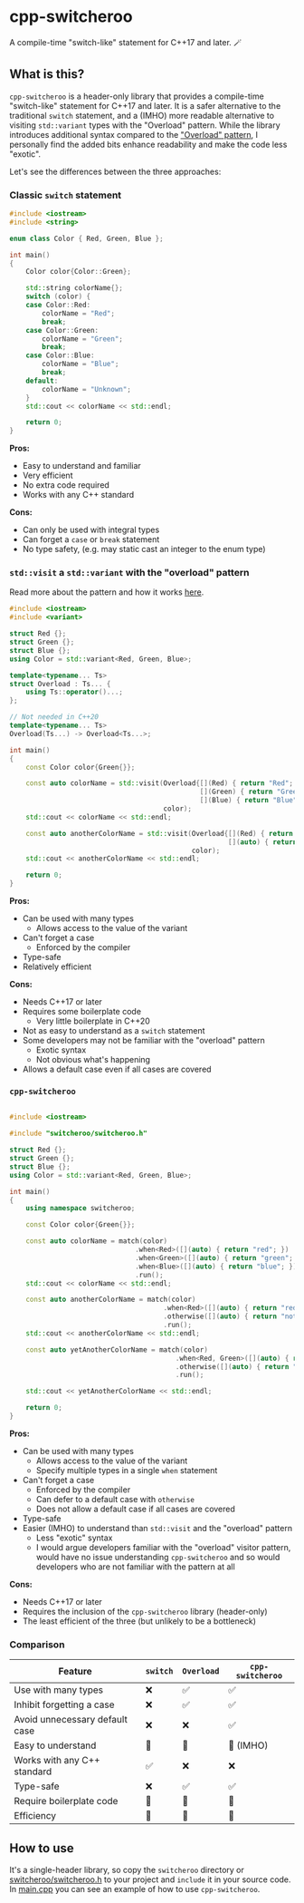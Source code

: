 # cpp-switcheroo

A compile-time "switch-like" statement for C++17 and later. 🪄

## What is this?

`cpp-switcheroo` is a header-only library that provides a compile-time "switch-like" statement for C++17 and later.
It is a safer alternative to the traditional `switch` statement, and a (IMHO) more readable alternative to
visiting `std::variant` types with the "Overload" pattern.
While the library introduces additional syntax compared to
the ["Overload" pattern](#stdvisit-a-stdvariant-with-the-overload-pattern),
I personally find the added bits enhance readability and make the code less "exotic".

Let's see the differences between the three approaches:

### Classic `switch` statement

```cpp
#include <iostream>
#include <string>

enum class Color { Red, Green, Blue };

int main()
{
    Color color{Color::Green};

    std::string colorName{};
    switch (color) {
    case Color::Red:
        colorName = "Red";
        break;
    case Color::Green:
        colorName = "Green";
        break;
    case Color::Blue:
        colorName = "Blue";
        break;
    default:
        colorName = "Unknown";
    }
    std::cout << colorName << std::endl;

    return 0;
}
```

**Pros:**

- Easy to understand and familiar
- Very efficient
- No extra code required
- Works with any C++ standard

**Cons:**

- Can only be used with integral types
- Can forget a `case` or `break` statement
- No type safety, (e.g. may static cast an integer to the enum type)

### `std::visit` a `std::variant` with the "overload" pattern

Read more about the pattern and how it
works [here](https://www.modernescpp.com/index.php/visiting-a-std-variant-with-the-overload-pattern/).

```cpp
#include <iostream>
#include <variant>

struct Red {};
struct Green {};
struct Blue {};
using Color = std::variant<Red, Green, Blue>;

template<typename... Ts>
struct Overload : Ts... {
    using Ts::operator()...;
};

// Not needed in C++20
template<typename... Ts>
Overload(Ts...) -> Overload<Ts...>;

int main()
{
    const Color color{Green{}};

    const auto colorName = std::visit(Overload{[](Red) { return "Red"; },
                                               [](Green) { return "Green"; },
                                               [](Blue) { return "Blue"; }},
                                      color);
    std::cout << colorName << std::endl;

    const auto anotherColorName = std::visit(Overload{[](Red) { return "Red"; },
                                                      [](auto) { return "not red"; }},
                                             color);
    std::cout << anotherColorName << std::endl;

    return 0;
}
```

**Pros:**

- Can be used with many types
    - Allows access to the value of the variant
- Can't forget a case
    - Enforced by the compiler
- Type-safe
- Relatively efficient

**Cons:**

- Needs C++17 or later
- Requires some boilerplate code
    - Very little boilerplate in C++20
- Not as easy to understand as a `switch` statement
- Some developers may not be familiar with the "overload" pattern
    - Exotic syntax
    - Not obvious what's happening
- Allows a default case even if all cases are covered

### `cpp-switcheroo`

```cpp

#include <iostream>

#include "switcheroo/switcheroo.h"

struct Red {};
struct Green {};
struct Blue {};
using Color = std::variant<Red, Green, Blue>;

int main()
{
    using namespace switcheroo;

    const Color color{Green{}};

    const auto colorName = match(color)
                               .when<Red>([](auto) { return "red"; })
                               .when<Green>([](auto) { return "green"; })
                               .when<Blue>([](auto) { return "blue"; })
                               .run();
    std::cout << colorName << std::endl;

    const auto anotherColorName = match(color)
                                      .when<Red>([](auto) { return "red"; })
                                      .otherwise([](auto) { return "not red"; })
                                      .run();
    std::cout << anotherColorName << std::endl;

    const auto yetAnotherColorName = match(color)
                                         .when<Red, Green>([](auto) { return "red or green"; })
                                         .otherwise([](auto) { return "blue"; })
                                         .run();

    std::cout << yetAnotherColorName << std::endl;

    return 0;
}
```

**Pros:**

- Can be used with many types
    - Allows access to the value of the variant
    - Specify multiple types in a single `when` statement
- Can't forget a case
    - Enforced by the compiler
    - Can defer to a default case with `otherwise`
    - Does not allow a default case if all cases are covered
- Type-safe
- Easier (IMHO) to understand than `std::visit` and the "overload" pattern
  - Less "exotic" syntax
  - I would argue developers familiar with the "overload" visitor pattern,
    would have no issue understanding `cpp-switcheroo` and so would developers who are not familiar with the pattern
    at all

**Cons:**

- Needs C++17 or later
- Requires the inclusion of the `cpp-switcheroo` library (header-only)
- The least efficient of the three (but unlikely to be a bottleneck)

### Comparison

| Feature                        | `switch` | `Overload` | `cpp-switcheroo` |
| ------------------------------ | -------- | ---------- | ---------------- |
| Use with many types            | ❌        | ✅          | ✅                |
| Inhibit forgetting a case      | ❌        | ✅          | ✅                |
| Avoid unnecessary default case | ❌        | ❌          | ✅                |
| Easy to understand             | 🥇        | 🥉          | 🥈 (IMHO)         |
| Works with any C++ standard    | ✅        | ❌          | ❌                |
| Type-safe                      | ❌        | ✅          | ✅                |
| Require boilerplate code       | 🥇        | 🥈          | 🥉                |
| Efficiency                     | 🥇        | 🥈          | 🥉                |

## How to use

It's a single-header library, so copy the `switcheroo` directory or [switcheroo/switcheroo.h](switcheroo/switcheroo.h)
to your project and `include` it in your source code.
In [main.cpp](main.cpp) you can see an example of how to use `cpp-switcheroo`.
